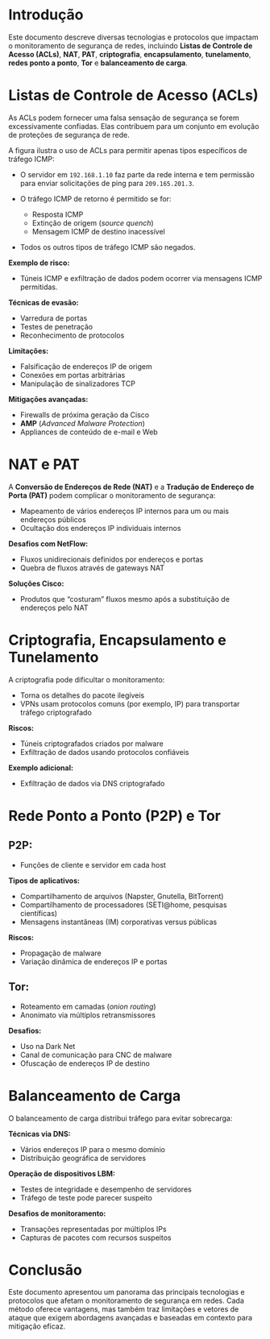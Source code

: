 # Introdução
Este documento descreve diversas tecnologias e protocolos que impactam o monitoramento de segurança de redes, incluindo **Listas de Controle de Acesso (ACLs)**, **NAT**, **PAT**, **criptografia**, **encapsulamento**, **tunelamento**, **redes ponto a ponto**, **Tor** e **balanceamento de carga**.

# Listas de Controle de Acesso (ACLs)
As ACLs podem fornecer uma falsa sensação de segurança se forem excessivamente confiadas. Elas contribuem para um conjunto em evolução de proteções de segurança de rede.

A figura ilustra o uso de ACLs para permitir apenas tipos específicos de tráfego ICMP:

* O servidor em `192.168.1.10` faz parte da rede interna e tem permissão para enviar solicitações de ping para `209.165.201.3`.

* O tráfego ICMP de retorno é permitido se for:
  * Resposta ICMP
  * Extinção de origem (_source quench_)
  * Mensagem ICMP de destino inacessível

* Todos os outros tipos de tráfego ICMP são negados.

**Exemplo de risco:**

* Túneis ICMP e exfiltração de dados podem ocorrer via mensagens ICMP permitidas.

**Técnicas de evasão:**

* Varredura de portas  
* Testes de penetração  
* Reconhecimento de protocolos

**Limitações:**

* Falsificação de endereços IP de origem  
* Conexões em portas arbitrárias  
* Manipulação de sinalizadores TCP

**Mitigações avançadas:**

* Firewalls de próxima geração da Cisco  
* **AMP** (_Advanced Malware Protection_)  
* Appliances de conteúdo de e-mail e Web

# NAT e PAT
A **Conversão de Endereços de Rede (NAT)** e a **Tradução de Endereço de Porta (PAT)** podem complicar o monitoramento de segurança:

* Mapeamento de vários endereços IP internos para um ou mais endereços públicos  
* Ocultação dos endereços IP individuais internos

**Desafios com NetFlow:**

* Fluxos unidirecionais definidos por endereços e portas  
* Quebra de fluxos através de gateways NAT

**Soluções Cisco:**

* Produtos que “costuram” fluxos mesmo após a substituição de endereços pelo NAT

# Criptografia, Encapsulamento e Tunelamento
A criptografia pode dificultar o monitoramento:

* Torna os detalhes do pacote ilegíveis  
* VPNs usam protocolos comuns (por exemplo, IP) para transportar tráfego criptografado

**Riscos:**

* Túneis criptografados criados por malware  
* Exfiltração de dados usando protocolos confiáveis

**Exemplo adicional:**

* Exfiltração de dados via DNS criptografado

# Rede Ponto a Ponto (P2P) e Tor

## P2P:
* Funções de cliente e servidor em cada host

**Tipos de aplicativos:**

* Compartilhamento de arquivos (Napster, Gnutella, BitTorrent)  
* Compartilhamento de processadores (SETI@home, pesquisas científicas)  
* Mensagens instantâneas (IM) corporativas versus públicas

**Riscos:**

* Propagação de malware  
* Variação dinâmica de endereços IP e portas

## Tor:
* Roteamento em camadas (_onion routing_)  
* Anonimato via múltiplos retransmissores

**Desafios:**

* Uso na Dark Net  
* Canal de comunicação para CNC de malware  
* Ofuscação de endereços IP de destino

# Balanceamento de Carga
O balanceamento de carga distribui tráfego para evitar sobrecarga:

**Técnicas via DNS:**

* Vários endereços IP para o mesmo domínio  
* Distribuição geográfica de servidores

**Operação de dispositivos LBM:**

* Testes de integridade e desempenho de servidores  
* Tráfego de teste pode parecer suspeito

**Desafios de monitoramento:**

* Transações representadas por múltiplos IPs  
* Capturas de pacotes com recursos suspeitos

# Conclusão
Este documento apresentou um panorama das principais tecnologias e protocolos que afetam o monitoramento de segurança em redes. Cada método oferece vantagens, mas também traz limitações e vetores de ataque que exigem abordagens avançadas e baseadas em contexto para mitigação eficaz.
